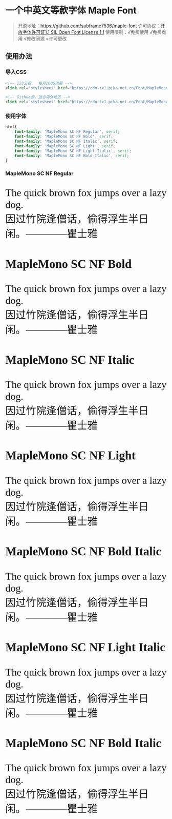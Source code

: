 # 一个中英文等款字体 Maple Font
> 开源地址：https://github.com/subframe7536/maple-font
> 许可协议：[开放字体许可证1.1 SIL Open Font License 1.1](https://github.com/subframe7536/maple-font/blob/main/OFL.txt)
> 使用限制：√免费使用 √免费商用 √修改闭源 ×许可更改

## 使用办法
### 导入CSS
```html
<!-- 123云盘,  每月100G流量 -->
<link rel="stylesheet" href="https://cdn-tx1.pika.net.cn/Font/MapleMono/MapleMono.123yun.css">

<!-- Github源，适合海外地区 -->
<link rel="stylesheet" href="https://cdn-tx1.pika.net.cn/Font/MapleMono/MapleMono.123yun.css">
```
### 使用字体
```css
html{
	font-family: 'MapleMono SC NF Regular', serif;
	font-family: 'MapleMono SC NF Bold', serif;
	font-family: 'MapleMono SC NF Italic', serif;
	font-family: 'MapleMono SC NF Light', serif;
	font-family: 'MapleMono SC NF Light Italic', serif;
	font-family: 'MapleMono SC NF Bold Italic', serif;
}
```

<link rel="stylesheet" href="https://cdn-tx1.pika.net.cn/Font/MapleMono/MapleMono.github.css">

<div>
<h3>MapleMono SC NF Regular</h3>
<p style="font-family: 'MapleMono SC NF Regular', serif;font-size: 32">The quick brown fox jumps over a lazy dog.<br />因过竹院逢僧话，偷得浮生半日闲。————瞿士雅</p>
</div>

<div style="font-family: 'MapleMono SC NF Bold', serif;font-size: 32">
<h3>MapleMono SC NF Bold</h3>
<p style="font-family: 'MapleMono SC NF Bold', serif;font-size: 32">The quick brown fox jumps over a lazy dog.<br />因过竹院逢僧话，偷得浮生半日闲。————瞿士雅</p>
</div>

<div style="font-family: 'MapleMono SC NF Italic', serif;font-size: 32">
<h3>MapleMono SC NF Italic</h3>
<p style="font-family: 'MapleMono SC NF Italic', serif;font-size: 32">The quick brown fox jumps over a lazy dog.<br />因过竹院逢僧话，偷得浮生半日闲。————瞿士雅</p>
</div>

<div style="font-family: 'MapleMono SC NF Light', serif;font-size: 32">
<h3>MapleMono SC NF Light</h3>
<p style="font-family: 'MapleMono SC NF Light', serif;font-size: 32">The quick brown fox jumps over a lazy dog.<br />因过竹院逢僧话，偷得浮生半日闲。————瞿士雅</p>
</div>

<div style="font-family: 'MapleMono SC NF Bold Italic', serif;font-size: 32">
<h3>MapleMono SC NF Bold Italic</h3>
<p style="font-family: 'MapleMono SC NF Bold Italic', serif;font-size: 32">The quick brown fox jumps over a lazy dog.<br />因过竹院逢僧话，偷得浮生半日闲。————瞿士雅</p>
</div>

<div style="font-family: 'MapleMono SC NF Light Italic', serif;font-size: 32">
<h3>MapleMono SC NF Light Italic</h3>
<p style="font-family: 'MapleMono SC NF Light Italic', serif;font-size: 32">The quick brown fox jumps over a lazy dog.<br />因过竹院逢僧话，偷得浮生半日闲。————瞿士雅</p>
</div>

<div style="font-family: 'MapleMono SC NF Bold Italic', serif;font-size: 32">
<h3>MapleMono SC NF Bold Italic</h3>
<p style="font-family: 'MapleMono SC NF Bold Italic', serif;font-size: 32">The quick brown fox jumps over a lazy dog.<br />因过竹院逢僧话，偷得浮生半日闲。————瞿士雅</p>
</div>